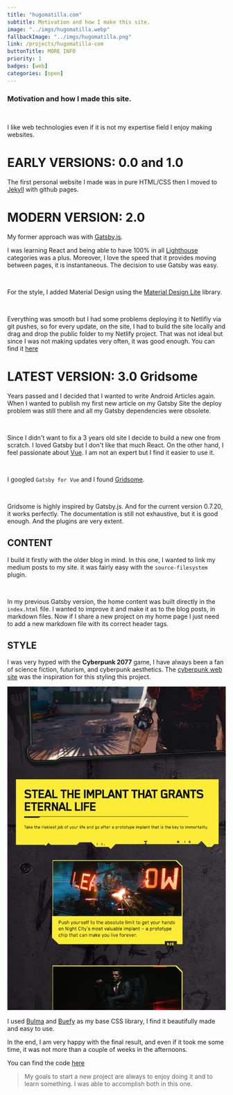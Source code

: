 ```yaml
---
title: "hugomatilla.com"
subtitle: Motivation and how I make this site.
image: "../imgs/hugomatilla.webp"
fallbackImage: "../imgs/hugomatilla.png"
link: /projects/hugomatilla-com
buttonTitle: MORE INFO
priority: 1
badges: [web]
categories: [open]
--- 
```

### Motivation and how I made this site.

<p/> &nbsp;

I like web technologies even if it is not my expertise field I enjoy making websites. 
# EARLY VERSIONS: 0.0 and 1.0
The first personal website I made was in pure HTML/CSS then I moved to [Jekyll](https://jekyllrb.com/) with github pages.

# MODERN VERSION: 2.0
My former approach was with [Gatsby.js](https://www.gatsbyjs.com/).

I was learning React and being able to have 100% in all [Lighthouse](https://developers.google.com/web/tools/lighthouse/) categories was a plus. 
Moreover, I love the speed that it provides moving between pages, it is instantaneous.  The decision to use Gatsby was easy.

<p/> &nbsp;

For the style, I added Material Design using the [Material Design Lite](https://getmdl.io/) library. 

<p/> &nbsp;

Everything was smooth but I had some problems deploying it to Netlifly via git pushes, so for every update, on the site, I had to build the site locally and drag and drop the public folder to my Netlify project.
That was not ideal but since I was not making updates very often, it was good enough. You can find it [here](https://hugomatilla2.netlify.app/)

# LATEST VERSION: 3.0 Gridsome
Years passed and I decided that I wanted to write Android Articles again. When I wanted to publish my first new article on my Gatsby Site the deploy problem was still there and all my Gatsby dependencies were obsolete. 

<p/> &nbsp;

Since I didn't want to fix a 3 years old site I decide to build a new one from scratch. I loved Gatsby but I don't like that much React. On the other hand, I feel passionate about [Vue](https://vuejs.org/). I am not an expert but I find it easier to use it. 

<p/> &nbsp;

I googled `Gatsby for Vue` and I found [Gridsome](https://gridsome.org/).

<p/> &nbsp;

Gridsome is highly inspired by Gatsby.js. And for the current version 0.7.20, it works perfectly. 
The documentation is still not exhaustive, but it is good enough. And the plugins are very extent. 

## CONTENT
I build it firstly with the older blog in mind. In this one, I wanted to link my medium posts to my site. it was fairly easy with the `source-filesystem` plugin.

<p/> &nbsp;

In my previous Gatsby version, the home content was built directly in the `index.html` file. I wanted to improve it and make it as to the blog posts, in markdown files. Now if I share a new project on my home page I just need to add a new markdown file with its correct header tags.


## STYLE
I was very hyped with the **Cyberpunk 2077** game, I have always been a fan of science fiction, futurism, and cyberpunk aesthetics. The [cyberpunk web site](cyberpunk.net)  was the inspiration for this styling this project.

![cyberpunk](../imgs/cyberpunk.png)

I used [Bulma](https://bulma.io/) and [Buefy](https://buefy.org/) as my base CSS library, I find it beautifully made and easy to use. 

In the end, I am very happy with the final result, and even if it took me some time, it was not more than a couple of weeks in the afternoons. 

You can find the code [here](https://github.com/HugoMatilla/hugomatilla.com)

 > My goals to start a new project are always to enjoy doing it and to learn something. I was able to accomplish both in this one.

 


